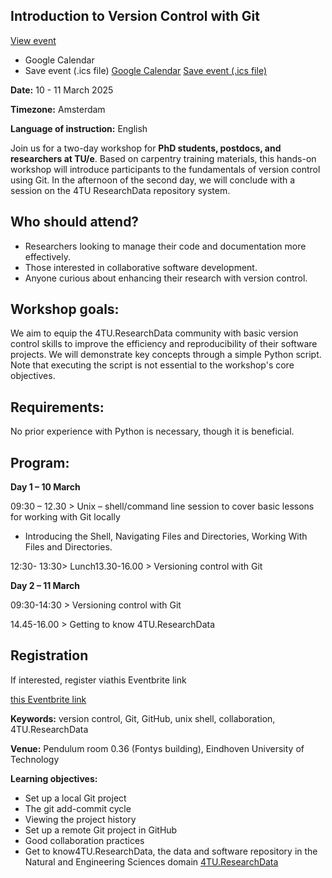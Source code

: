 ## Introduction to Version Control with Git



[View event](https://4turesearchdata-carpentries.github.io/2025-03-10-tudelft/)
- Google Calendar
- Save event (.ics file)
[Google Calendar](https://www.google.com/calendar/render?action=TEMPLATE&ctz=Amsterdam&dates=20250310T083000Z%2F20250311T160000Z&details=https%3A%2F%2Ftaxila.nl%2Fevents%2Fintroduction-to-version-control-with-git&location=Pendulum+room+0.36+%28Fontys+building%29%2C+Eindhoven+University+of+Technology%2C+Eindhoven%2C+Netherlands&output=xml&sf=true&text=Introduction+to+Version+Control+with+Git)
[Save event (.ics file)](/events/introduction-to-version-control-with-git.ics)

**Date:** 10 - 11 March 2025


**Timezone:** Amsterdam



**Language of instruction:** English


Join us for a two-day workshop for **PhD students, postdocs, and researchers at TU/e**. Based on carpentry training materials, this hands-on workshop will introduce participants to the fundamentals of version control using Git. In the afternoon of the second day, we will conclude with a session on the 4TU ResearchData repository system.


## Who should attend?

- Researchers looking to manage their code and documentation more effectively.
- Those interested in collaborative software development.
- Anyone curious about enhancing their research with version control.

## Workshop goals:

We aim to equip the 4TU.ResearchData community with basic version control skills to improve the efficiency and reproducibility of their software projects. We will demonstrate key concepts through a simple Python script. Note that executing the script is not essential to the workshop's core objectives.

## Requirements:

No prior experience with Python is necessary, though it is beneficial.

## Program:

**Day 1 – 10 March** 

09:30 – 12.30 > Unix – shell/command line session to cover basic lessons for working with Git locally 
- Introducing the Shell, Navigating Files and Directories, Working With Files and Directories.

12:30- 13:30> Lunch13.30-16.00 > Versioning control with Git 


**Day 2 – 11 March**

09:30-14:30 > Versioning control with Git 

14.45-16.00 > Getting to know 4TU.ResearchData


## Registration

If interested, register viathis Eventbrite link

[this Eventbrite link](https://www.eventbrite.nl/e/introduction-to-version-control-with-git-tickets-1245873403889?aff=oddtdtcreator)

**Keywords:** version control, Git, GitHub, unix shell, collaboration, 4TU.ResearchData


**Venue:** Pendulum room 0.36 (Fontys building), Eindhoven University of Technology




**Learning objectives:**
- Set up a local Git project
- The git add-commit cycle
- Viewing the project history
- Set up a remote Git project in GitHub
- Good collaboration practices
- Get to know4TU.ResearchData, the data and software repository in the Natural and Engineering Sciences domain
[4TU.ResearchData](data.4tu.nl)


